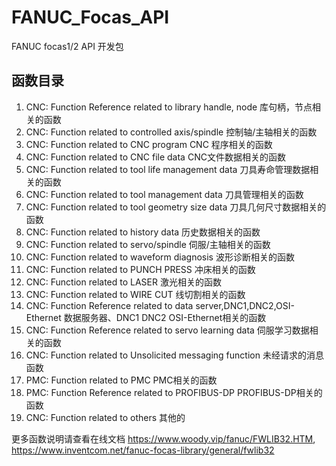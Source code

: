 # FANUC_Focas_API
FANUC focas1/2 API 开发包

## 函数目录

1. CNC: Function Reference related to library handle, node 库句柄，节点相关的函数
2. CNC: Function related to controlled axis/spindle 控制轴/主轴相关的函数
3. CNC: Function related to CNC program CNC 程序相关的函数
4. CNC: Function related to CNC file data CNC文件数据相关的函数
5. CNC: Function related to tool life management data 刀具寿命管理数据相关的函数
6. CNC: Function related to tool management data 刀具管理相关的函数
7. CNC: Function related to tool geometry size data 刀具几何尺寸数据相关的函数
8. CNC: Function related to history data 历史数据相关的函数
9. CNC: Function related to servo/spindle 伺服/主轴相关的函数
10. CNC: Function related to waveform diagnosis 波形诊断相关的函数
11. CNC: Function related to PUNCH PRESS 冲床相关的函数
12. CNC: Function related to LASER 激光相关的函数
13. CNC: Function related to WIRE CUT 线切割相关的函数
14. CNC: Function Reference related to data server,DNC1,DNC2,OSI-Ethernet 数据服务器、DNC1 DNC2 OSI-Ethernet相关的函数
15. CNC: Function Reference related to servo learning data 伺服学习数据相关的函数
16. CNC: Function related to Unsolicited messaging function 未经请求的消息函数
17. PMC: Function related to PMC PMC相关的函数
18. PMC: Function Reference related to PROFIBUS-DP PROFIBUS-DP相关的函数
19. CNC: Function related to others 其他的


更多函数说明请查看在线文档 
https://www.woody.vip/fanuc/FWLIB32.HTM, 
https://www.inventcom.net/fanuc-focas-library/general/fwlib32
